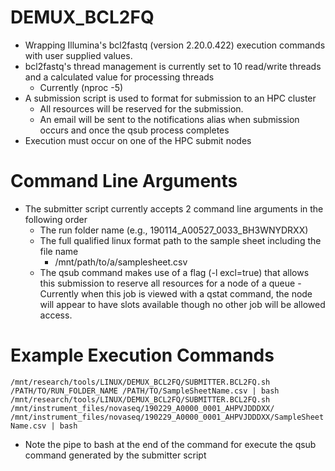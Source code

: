 # DEMUX_BCL2FQ
- Wrapping Illumina's bcl2fastq (version 2.20.0.422) execution commands with user supplied values.
- bcl2fastq's thread management is currently set to 10 read/write threads and a calculated value for processing threads
  - Currently (nproc -5)
- A submission script is used to format for submission to an HPC cluster
  - All resources will be reserved for the submission.
  - An email will be sent to the notifications alias when submission occurs and once the qsub process completes
- Execution must occur on one of the HPC submit nodes

# Command Line Arguments
- The submitter script currently accepts 2 command line arguments in the following order
  - The run folder name (e.g., 190114_A00527_0033_BH3WNYDRXX)
  - The full qualified linux format path to the sample sheet including the file name
    - /mnt/path/to/a/samplesheet.csv
  - The qsub command makes use of a flag (-l excl=true) that allows this submission to reserve all resources for a node of a queue
    -Currently when this job is viewed with a qstat command, the node will appear to have slots available though no other job will be allowed access.

# Example Execution Commands

`/mnt/research/tools/LINUX/DEMUX_BCL2FQ/SUBMITTER.BCL2FQ.sh /PATH/TO/RUN_FOLDER_NAME /PATH/TO/SampleSheetName.csv | bash`
`/mnt/research/tools/LINUX/DEMUX_BCL2FQ/SUBMITTER.BCL2FQ.sh /mnt/instrument_files/novaseq/190229_A0000_0001_AHPVJDDDXX/ /mnt/instrument_files/novaseq/190229_A0000_0001_AHPVJDDDXX/SampleSheetName.csv | bash`
- Note the pipe to bash at the end of the command for execute the qsub command generated by the submitter script
